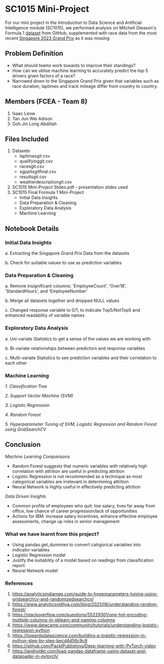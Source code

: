 # SC1015 Mini-Project
For our mini project in the Introduction to Data Science and Artificial Intelligence module (SC1015), we performed analysis on Mitchell Gleason's Formula 1 [dataset](https://github.com/MitchellGleason/F1-Data-Analysis--Wet-Races) from GitHub, supplemented with race data from the most recent [Singapore 2023 Grand Prix](https://www.formula1.com/en/results.html/2023/team.html) as it was missing

## Problem Definition
- What should teams work towards to improve their standings?
- How can we utilise machine learning to accurately predict the top 5 drivers given factors of a race?
- Narrowed down to the Singapore Grand Prix given that variables such as race duration, laptimes and track mileage differ from country to country. 

## Members (FCEA - Team 8)
1. Isaac Leow
2. Tan Jun Wei Adison
3. Goh Jin Long Abdillah

## Files Included
1. Datasets
    - laptimesgit.csv
    - qualifyinggit.csv
    - racesgit.csv
    - sgppitsgitfinal.csv
    - resultsgit.csv
    - weatherdescriptiongit.csv
2. SC1015 Mini-Project Slides.pdf - presentation slides used
3. SC1015 Final Formula 1 Mini-Project
    - Initial Data Insights
    - Data Preparation & Cleaning
    - Exploratory Data Analysis
    - Machine Learning


## Notebook Details
### Initial Data Insights
   a. Extracting the Singapore Grand Prix Data from the datasets

   b. Check for suitable values to use as prediction variables
   
### Data Preparation & Cleaning
   a. Remove insignificant columns: 'EmployeeCount', 'Over18', 'StandardHours', and 'EmployeeNumber'

   b. Merge all datasets together and dropped NULL values

   c. Changed response variable to 0/1, to indicate Top5/NotTop5 and enhanced readability of variable names


### Exploratory Data Analysis
   a. Uni-variate Statistics to get a sense of the values we are working with

   b. Bi-variate relationships between predictors and response variables

   c. Multi-variate Statistics to see prediction variables and their correlation to each other


### Machine Learning
*1. Classification Tree*

*2. Support Vector Machine (SVM)*

*3. Logistic Regression*

*4. Random Forest*

*5. Hyperparameter Tuning of SVM, Logistic Regression and Random Forest using GridSearchCV*


## Conclusion

*Machine Learning Comparisons*
- Random Forest suggests that numeric variables with relatively high correlation with attrition are useful in predicting attrition
- Logistic Regression is not recommended as a technique as most categorical variables are irrelevant in determining attrition
- Neural Network is highly useful in effectively predicting attrition

*Data Driven Insights*
- Common profile of employees who quit: low salary, lives far away from office, low chance of career progression/lack of opportunities
- Actions for IBM: increase salary incentives, enhance effective employee assessments, change up roles in senior management

### What we have learnt from this project?
- Using pandas.get_dummies to convert catrgorical variables into indicator variables
- Logistic Regression model 
- Justify the suitability of a model based on readings from classification report
- Neural Network model

### References
1. https://analyticsindiamag.com/guide-to-hyperparameters-tuning-using-gridsearchcv-and-randomizedsearchcv/
2. https://www.analyticsvidhya.com/blog/2021/06/understanding-random-forest/
3. https://stackoverflow.com/questions/55229301/one-hot-encoding-multiple-columns-in-sklearn-and-naming-columns
4. https://www.datacamp.com/community/tutorials/understanding-logistic-regression-python
5. https://towardsdatascience.com/building-a-logistic-regression-in-python-step-by-step-becd4d56c9c8
6. https://github.com/PacktPublishing/Deep-learning-with-PyTorch-video
7. https://androidkt.com/load-pandas-dataframe-using-dataset-and-dataloader-in-pytorch/
